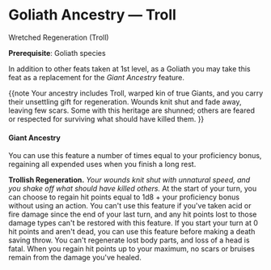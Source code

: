 # Goliath Ancestry &mdash; Troll
Wretched Regeneration (Troll)

**Prerequisite**: Goliath species

In addition to other feats taken at 1st level, as a Goliath you may take this feat as a replacement for the _Giant Ancestry_ feature.

{{note
Your ancestry includes Troll, warped kin of true Giants, and you carry their unsettling gift for regeneration. Wounds knit shut and fade away, leaving few scars. Some with this heritage are shunned; others are feared or respected for surviving what should have killed them.
}}

#### Giant Ancestry

You can use this feature a number of times equal to your proficiency bonus, regaining all expended uses when you finish a long rest.

**Trollish Regeneration.** _Your wounds knit shut with unnatural speed, and you shake off what should have killed others._ At the start of your turn, you can choose to regain hit points equal to 1d8 + your proficiency bonus without using an action. You can't use this feature if you've taken acid or fire damage since the end of your last turn, and any hit points lost to those damage types can't be restored with this feature. If you start your turn at 0 hit points and aren't dead, you can use this feature before making a death saving throw. You can't regenerate lost body parts, and loss of a head is fatal. When you regain hit points up to your maximum, no scars or bruises remain from the damage you've healed.
